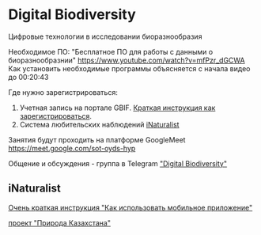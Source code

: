 # Digital Biodiversity
Цифровые технологии в исследовании биоразнообразия

Необходимое ПО: "Бесплатное ПО для работы с данными о биоразнообразнии" https://www.youtube.com/watch?v=mfPzr_dGCWA
<br>Как установить необходимые программы объясняется с начала видео до 00:20:43

Где нужно зарегистрироваться:
1. Учетная запись на портале GBIF. [Краткая инструкция как зарегистрироваться](http://gbif.ru/files/manuals/GBIF_personal_account.pdf).
2. Система любительских наблюдений [iNaturalist](https://inaturalist.org)

Занятия будут проходить на платформе GoogleMeet <br>  https://meet.google.com/sot-oyds-hyp

Общение и обсуждения - группа в Telegram
["Digital Biodiversity"](https://t.me/+SmlsQuUsZpg1ZmQy)

## iNaturalist
[Очень краткая инструкция "Как использовать мобильное приложение"](https://www.youtube.com/watch?v=xENz1xRu0wI)

[проект "Природа Казахстана"](https://www.inaturalist.org/projects/nature-of-kazakhstan)
